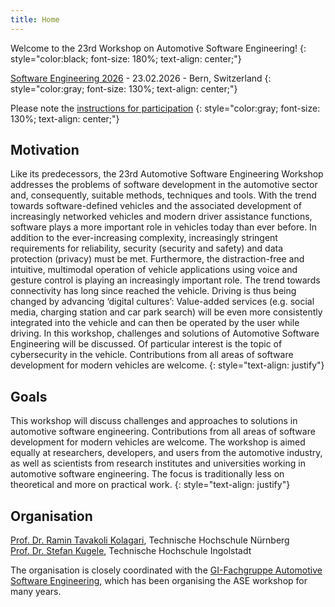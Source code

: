 ```yaml
---
title: Home
---
```


Welcome to the 23rd Workshop on Automotive Software Engineering!
{: style="color:black; font-size: 180%; text-align: center;"}

[Software Engineering 2026](https://se2026.inf.unibe.ch/en/) - 23.02.2026 - Bern, Switzerland
{: style="color:gray; font-size: 130%; text-align: center;"}

Please note the [instructions for participation](https://se2026.inf.unibe.ch/en/attendance/)
{: style="color:gray; font-size: 130%; text-align: center;"}

## Motivation
Like its predecessors, the 23rd Automotive Software Engineering Workshop addresses the problems of software development in the automotive sector and, consequently, suitable methods, techniques and tools. With the trend towards software-defined vehicles and the associated development of increasingly networked vehicles and modern driver assistance functions, software plays a more important role in vehicles today than ever before. In addition to the ever-increasing complexity, increasingly stringent requirements for reliability, security (security and safety) and data protection (privacy) must be met. Furthermore, the distraction-free and intuitive, multimodal operation of vehicle applications using voice and gesture control is playing an increasingly important role. The trend towards connectivity has long since reached the vehicle. Driving is thus being changed by advancing ‘digital cultures’: Value-added services (e.g. social media, charging station and car park search) will be even more consistently integrated into the vehicle and can then be operated by the user while driving. In this workshop, challenges and solutions of Automotive Software Engineering will be discussed. Of particular interest is the topic of cybersecurity in the vehicle. 
Contributions from all areas of software development for modern vehicles are welcome.
{: style="text-align: justify"}

## Goals

This workshop will discuss challenges and approaches to solutions in automotive software engineering. Contributions from all areas of software development for modern vehicles are welcome. The workshop is aimed equally at researchers, developers, and users from the automotive industry, as well as scientists from research institutes and universities working in automotive software engineering. The focus is traditionally less on theoretical and more on practical work.
{: style="text-align: justify"}

## Organisation

[Prof. Dr. Ramin Tavakoli Kolagari](https://www.th-nuernberg.de/person/tavakoli-kolagari-ramin/), Technische Hochschule Nürnberg<br/>
[Prof. Dr. Stefan Kugele](https://www.thi.de/suche/mitarbeiter/stefan-kugele/), Technische Hochschule Ingolstadt<br/> 

The organisation is closely coordinated with the [GI-Fachgruppe Automotive Software Engineering](http://fg-ase.gi.de/), which has been organising the ASE workshop for many years. 
